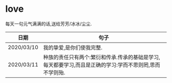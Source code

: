 # love

每天一句元气满满的话,送给芳芳/冰冰/尘尘.

日期|句子
---|---
2020/03/10|我的挚爱,是你们使我完整.
2020/03/11|种族的责任只有两个:繁衍和传承.传承的基础是学习,每天都要学习,而且是正确的学习:学而不思则罔,思而不学则殆.
